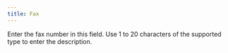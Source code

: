 ```yaml
---
title: Fax
---
```



Enter the fax number in this field. Use 1 to 20 characters of the supported type to enter the description.
